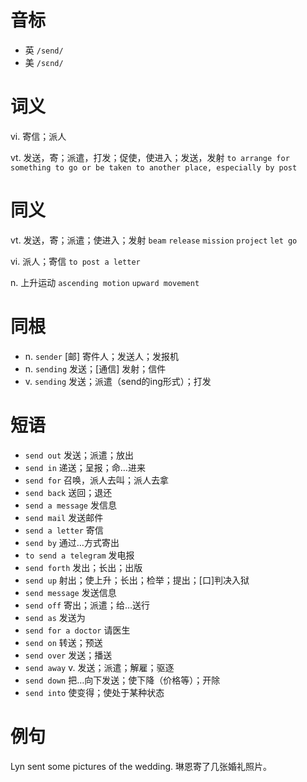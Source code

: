 # 音标

- 英 `/send/`
- 美 `/sɛnd/`

# 词义

vi. 寄信；派人


vt. 发送，寄；派遣，打发；促使，使进入；发送，发射
`to arrange for something to go or be taken to another place, especially by post`

# 同义

vt. 发送，寄；派遣；使进入；发射
`beam` `release` `mission` `project` `let go`

vi. 派人；寄信
`to post a letter`

n. 上升运动
`ascending motion` `upward movement`

# 同根

- n. `sender` [邮] 寄件人；发送人；发报机
- n. `sending` 发送；[通信] 发射；信件
- v. `sending` 发送；派遣（send的ing形式）；打发

# 短语

- `send out` 发送；派遣；放出
- `send in` 递送；呈报；命…进来
- `send for` 召唤，派人去叫；派人去拿
- `send back` 送回；退还
- `send a message` 发信息
- `send mail` 发送邮件
- `send a letter` 寄信
- `send by` 通过…方式寄出
- `to send a telegram` 发电报
- `send forth` 发出；长出；出版
- `send up` 射出；使上升；长出；检举；提出；[口]判决入狱
- `send message` 发送信息
- `send off` 寄出；派遣；给…送行
- `send as` 发送为
- `send for a doctor` 请医生
- `send on` 转送；预送
- `send over` 发送；播送
- `send away` v. 发送；派遣；解雇；驱逐
- `send down` 把…向下发送；使下降（价格等）；开除
- `send into` 使变得；使处于某种状态

# 例句

Lyn sent some pictures of the wedding.
琳恩寄了几张婚礼照片。


